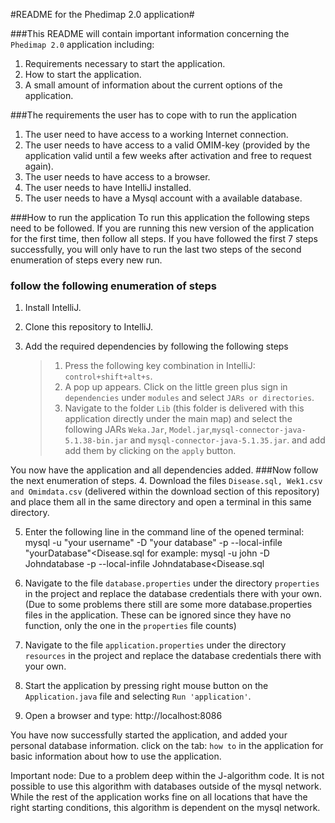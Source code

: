 #README for the Phedimap 2.0 application#

###This README will contain important information concerning the ```Phedimap 2.0``` application including:
1. Requirements necessary to start the application.
2. How to start the application.
3. A small amount of information about the current options of the application. 

###The requirements the user has to cope with to run the application
1. The user need to have access to a working Internet connection. 
2. The user needs to have access to a valid OMIM-key (provided by the application valid until a few weeks after activation and free to request again). 
3. The user needs to have access to a browser. 
4. The user needs to have IntelliJ installed.
5. The user needs to have a Mysql account with a available database.

###How to run the application
To run this application the following steps need to be followed. If you are running this new version of the application for the first time, then follow all steps.
If you have followed the first 7 steps successfully, you will only have to run the last two steps of the second enumeration of steps every new run.


### follow the following enumeration of steps
1. Install IntelliJ.
2. Clone this repository to IntelliJ.
3. Add the required dependencies by following the following steps

   > 1. Press the following key combination in IntelliJ: ```control+shift+alt+s```.
   > 2. A pop up appears. Click on the little green plus sign in ```dependencies``` under ```modules``` and select ```JARs or directories```.
   > 3. Navigate to the folder ```Lib``` (this folder is delivered with this application directly under the main map) and select the following JARs
   > ```Weka.Jar```,    ```Model.jar```,```mysql-connector-java-5.1.38-bin.jar``` and ```mysql-connector-java-5.1.35.jar```. and add add them by clicking on the ```apply``` button.

You now have the application and all dependencies added.
###Now follow the next enumeration of steps.
4. Download the files ```Disease.sql, Wek1.csv and Omimdata.csv``` (delivered within the download section of this repository) and place them all in the same directory and  open a terminal in this same directory.

5. Enter the following line in the command line of the opened terminal: mysql -u "your username" -D "your database" -p --local-infile "yourDatabase"<Disease.sql 
   for example: mysql -u john -D Johndatabase -p --local-infile Johndatabase<Disease.sql

6. Navigate to the file ```database.properties``` under the directory ```properties```  in the project and replace the database credentials there with your own.(Due to some problems there still are some more database.properties files in the application. These can be ignored since they have no function, only the one in the ```properties``` file counts)
7. Navigate to the file ```application.properties``` under the directory ```resources``` in the project and replace the database credentials there with your own.
8. Start the application by pressing right mouse button on the ```Application.java``` file and selecting ```Run 'application'```.
9. Open a browser and type: http://localhost:8086

You have now successfully started the application, and added your personal database information. click on the tab: ```how to``` in the application for basic information about how to use the application.


Important node: Due to a problem deep within the J-algorithm code. It is not possible to use this algorithm with databases outside of the mysql network. 
While the rest of the application works fine on all locations that have the right starting conditions, this algorithm is dependent on the mysql network.